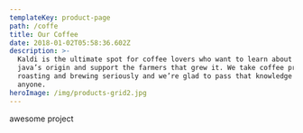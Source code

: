 ```yaml
---
templateKey: product-page
path: /coffe
title: Our Coffee
date: 2018-01-02T05:58:36.602Z
description: >-
  Kaldi is the ultimate spot for coffee lovers who want to learn about their
  java’s origin and support the farmers that grew it. We take coffee production,
  roasting and brewing seriously and we’re glad to pass that knowledge to
  anyone.
heroImage: /img/products-grid2.jpg
---
```

awesome project
